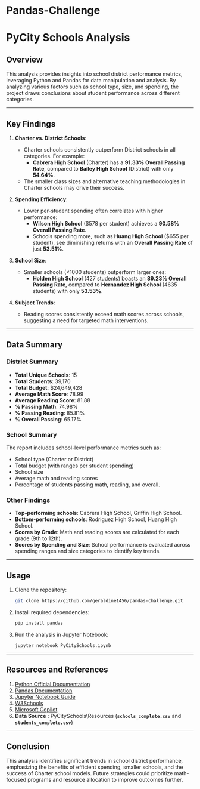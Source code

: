 # Pandas-Challenge 

# PyCity Schools Analysis

## Overview
This analysis provides insights into school district performance metrics, leveraging Python and Pandas for data manipulation and analysis. By analyzing various factors such as school type, size, and spending, the project draws conclusions about student performance across different categories.

---

## Key Findings
1. **Charter vs. District Schools**:
   - Charter schools consistently outperform District schools in all categories. For example:
     - **Cabrera High School** (Charter) has a **91.33% Overall Passing Rate**, compared to **Bailey High School** (District) with only **54.64%**.
   - The smaller class sizes and alternative teaching methodologies in Charter schools may drive their success.

2. **Spending Efficiency**:
   - Lower per-student spending often correlates with higher performance:
     - **Wilson High School** ($578 per student) achieves a **90.58% Overall Passing Rate**.
     - Schools spending more, such as **Huang High School** ($655 per student), see diminishing returns with an **Overall Passing Rate** of just **53.51%**.

3. **School Size**:
   - Smaller schools (<1000 students) outperform larger ones:
     - **Holden High School** (427 students) boasts an **89.23% Overall Passing Rate**, compared to **Hernandez High School** (4635 students) with only **53.53%**.

4. **Subject Trends**:
   - Reading scores consistently exceed math scores across schools, suggesting a need for targeted math interventions.

---

## Data Summary

### **District Summary**
- **Total Unique Schools**: 15
- **Total Students**: 39,170
- **Total Budget**: $24,649,428
- **Average Math Score**: 78.99
- **Average Reading Score**: 81.88
- **% Passing Math**: 74.98%
- **% Passing Reading**: 85.81%
- **% Overall Passing**: 65.17%

### **School Summary**
The report includes school-level performance metrics such as:
- School type (Charter or District)
- Total budget (with  ranges per student spending)
- School size
- Average math and reading scores
- Percentage of students passing math, reading, and overall.

### **Other Findings**
- **Top-performing schools**: Cabrera High School, Griffin High School.
- **Bottom-performing schools**: Rodriguez High School, Huang High School.
- **Scores by Grade**: Math and reading scores are calculated for each grade (9th to 12th).
- **Scores by Spending and Size**: School performance is evaluated across spending ranges and size categories to identify key trends.

---

## Usage
1. Clone the repository:
   ```bash
   git clone https://github.com/geraldine1456/pandas-challenge.git

2. Install required dependencies:
   ```bash
   pip install pandas

3. Run the analysis in Jupyter Notebook:
   ```bash
   jupyter notebook PyCitySchools.ipynb

----

## Resources and References
1. [Python Official Documentation](https://docs.python.org/)
2. [Pandas Documentation](https://pandas.pydata.org/docs/)
3. [Jupyter Notebook Guide](https://jupyter.org/)
4. [W3Schools](https://www.w3schools.com/)
5. [Microsoft Copilot](https://copilot.microsoft.com/)  
6. **Data Source** : PyCitySchools\Resources (**`schools_complete.csv`** and **`students_complete.csv`**)

----

## Conclusion
This analysis identifies significant trends in school district performance, emphasizing the benefits of efficient spending, smaller schools, and the success of Charter school models. Future strategies could prioritize math-focused programs and resource allocation to improve outcomes further. 

